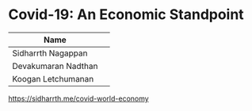 # Covid-19: An Economic Standpoint

| Name | |
|-----|------|
| Sidharrth Nagappan   |    |
| Devakumaran Nadthan  |      |
| Koogan Letchumanan  |   |

https://sidharrth.me/covid-world-economy
